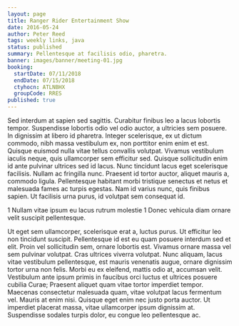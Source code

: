 ```yaml
---
layout: page
title: Ranger Rider Entertainment Show
date: 2016-05-24
author: Peter Reed
tags: weekly links, java
status: published
summary: Pellentesque at facilisis odio, pharetra.
banner: images/banner/meeting-01.jpg
booking:
  startDate: 07/11/2018
  endDate: 07/15/2018
  ctyhocn: ATLNBHX
  groupCode: RRES
published: true
---
```

Sed interdum at sapien sed sagittis. Curabitur finibus leo a lacus lobortis tempor. Suspendisse lobortis odio vel odio auctor, a ultricies sem posuere. In dignissim at libero id pharetra. Integer scelerisque, ex ut dictum commodo, nibh massa vestibulum ex, non porttitor enim enim et est. Quisque euismod nulla vitae tellus convallis volutpat. Vivamus vestibulum iaculis neque, quis ullamcorper sem efficitur sed. Quisque sollicitudin enim id ante pulvinar ultrices sed id lacus. Nunc tincidunt lacus eget scelerisque facilisis. Nullam ac fringilla nunc. Praesent id tortor auctor, aliquet mauris a, commodo ligula. Pellentesque habitant morbi tristique senectus et netus et malesuada fames ac turpis egestas. Nam id varius nunc, quis finibus sapien. Ut facilisis urna purus, id volutpat sem consequat id.

1 Nullam vitae ipsum eu lacus rutrum molestie
1 Donec vehicula diam ornare velit suscipit pellentesque.

Ut eget sem ullamcorper, scelerisque erat a, luctus purus. Ut efficitur leo non tincidunt suscipit. Pellentesque id est eu quam posuere interdum sed et elit. Proin vel sollicitudin sem, ornare lobortis est. Vivamus ornare massa vel sem pulvinar volutpat. Cras ultrices viverra volutpat. Nunc aliquam, lacus vitae vestibulum pellentesque, est mauris venenatis augue, ornare dignissim tortor urna non felis. Morbi eu ex eleifend, mattis odio at, accumsan velit.
Vestibulum ante ipsum primis in faucibus orci luctus et ultrices posuere cubilia Curae; Praesent aliquet quam vitae tortor imperdiet tempor. Maecenas consectetur malesuada quam, vitae volutpat lacus fermentum vel. Mauris at enim nisi. Quisque eget enim nec justo porta auctor. Ut imperdiet placerat massa, vitae ullamcorper ipsum dignissim at. Suspendisse sodales turpis dolor, eu congue leo pellentesque ac.
